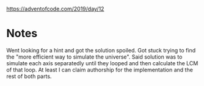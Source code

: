 https://adventofcode.com/2019/day/12

# Notes
Went looking for a hint and got the solution spoiled. Got stuck trying to find the "more efficient way to simulate the universe". Said solution was to simulate each axis separatedly until they looped and then calculate the LCM of that loop. At least I can claim authorship for the implementation and the rest of both parts.
